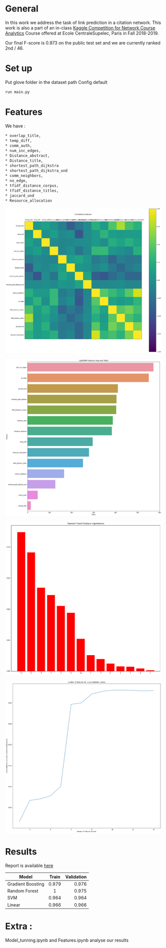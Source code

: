 
# General

In this work we address the task of link prediction in a citation network.
This work is also a part of an in-class [Kaggle Competition for Network Course
Analytics](https://www.kaggle.com/c/ngsa-w19) Course offered at Ecole CentraleSupelec, Paris in Fall 2018-2019.

Our final F-score is 0.973 on the public test set and we are currently ranked 2nd / 46.

# Set up

Put glove folder in the dataset path
Config default
``` python
run main.py
```

# Features

We have :

    * overlap_title,
    * temp_diff,
    * comm_auth,
    * num_inc_edges,
    * Distance_abstract,
    * Distance_title,
    * shortest_path_dijkstra
    * shortest_path_dijkstra_und
    * comm_neighbors,
    * no_edge,
    * tfidf_distance_corpus,
    * tfidf_distance_titles,
    * jaccard_und
    * Resource_allocation



![Alt text](images/correlation.png?raw=true "Title")

![Alt text](images/importance_GB.png?raw=true "Title")

![Alt text](images/importance_RF.png?raw=true "Title")

![Alt text](images/nbre_feat.png?raw=true "Title")

# Results

Report is available [here](https://github.com/AdrienBenamira/Link_prediction_graph/blob/master/NGSA_Kaggle_report.pdf)

| Model        | Train           | Validation  |
| ------------- |:-------------:| -----:|
| Gradient Boosting | 0.979 | 0.976|
| Random Forest | 1 | 0.975 |
| SVM | 0.964 | 0.964|
| Linear | 0.966 | 0.966 |


# Extra :

Model_tunning.ipynb and Features.ipynb analyse our results

